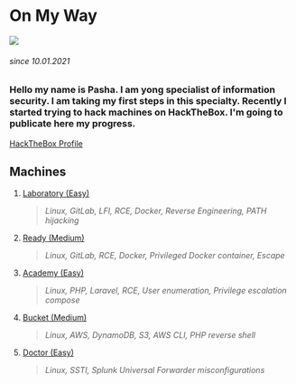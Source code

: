 # On My Way

![](https://i.pinimg.com/originals/2a/db/1e/2adb1e4dbe67ce0ff39c4b080f015aa3.jpg)
###### since 10.01.2021

### Hello my name is Pasha. I am yong specialist of information security. I am taking my first steps in this specialty. Recently I started trying to hack machines on HackTheBox. I'm going to publicate here my progress.

[HackTheBox Profile](https://www.hackthebox.eu/home/users/profile/480331)

## Machines

1. [Laboratory (Easy)](https://github.com/Pash3nlee/HackTheBox/blob/main/Easy/Laboratory.md)
   >*Linux, GitLab, LFI, RCE, Docker, Reverse Engineering, PATH hijacking*
2. [Ready (Medium)](https://github.com/Pash3nlee/HackTheBox/blob/main/Medium/Ready.md)
   >*Linux, GitLab, RCE, Docker, Privileged Docker container, Escape*
3. [Academy (Easy)](https://github.com/Pash3nlee/HackTheBox/blob/main/Easy/Academy.md)
   >*Linux, PHP, Laravel, RCE, User enumeration, Privilege escalation compose*
4. [Bucket (Medium)](https://github.com/Pash3nlee/HackTheBox/blob/main/Medium/Bucket.md)
   >*Linux, AWS, DynamoDB, S3, AWS CLI, PHP reverse shell*
5. [Doctor (Easy)](https://github.com/Pash3nlee/HackTheBox/blob/main/Easy/Doctor.md)
   >*Linux, SSTI, Splunk Universal Forwarder misconfigurations*
